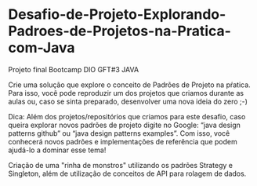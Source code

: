 # Desafio-de-Projeto-Explorando-Padroes-de-Projetos-na-Pratica-com-Java
Projeto final Bootcamp DIO GFT#3 JAVA

Crie uma solução que explore o conceito de Padrões de Projeto na pŕatica. Para isso, você pode reproduzir um dos projetos que criamos durante as aulas ou, caso se sinta preparado, desenvolver uma nova ideia do zero ;-)

Dica: Além dos projetos/repositórios que criamos para este desafio, caso queira explorar novos padrões de projeto digite no Google: “java design patterns github” ou “java design patterns examples”. Com isso, você conhecerá novos padrões e implementações de referência que podem ajudá-lo a dominar esse tema!

Criação de uma "rinha de monstros" utilizando os padrões Strategy e Singleton, além de utilização de conceitos de API para rolagem de dados.
